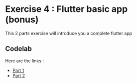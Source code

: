 # Exercise 4 : Flutter basic app (bonus)

This 2 parts exercise will introduce you a complete flutter app

## Codelab

Here are the links :

- [Part 1](https://codelabs.developers.google.com/codelabs/first-flutter-app-pt1/#0)
- [Part 2](https://codelabs.developers.google.com/codelabs/first-flutter-app-pt2/#0)
